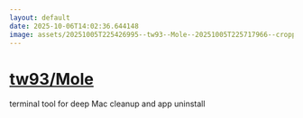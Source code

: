 ```yaml
---
layout: default
date: 2025-10-06T14:02:36.644148
image: assets/20251005T225426995--tw93--Mole--20251005T225717966--cropped.png
---
```


# [tw93/Mole](https://github.com/tw93/Mole)

terminal tool for deep Mac cleanup and app uninstall
